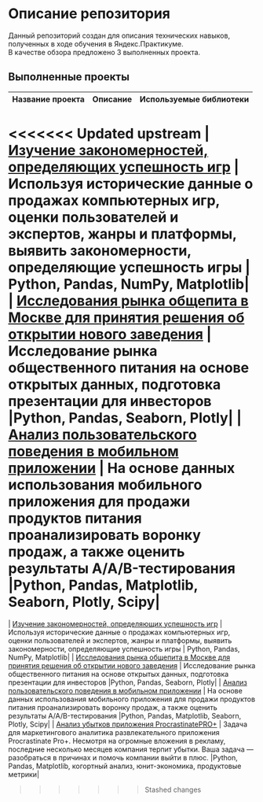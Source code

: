 # Описание репозитория

Данный репозиторий создан для описания технических навыков, полученных в ходе обучения в Яндекс.Практикуме.\
В качестве обзора предложено 3 выполненных проекта.

## Выполненные проекты

| Название проекта | Описание | Используемые библиотеки |
| :-------------------- | :--------------------- |:---------------------------|
<<<<<<< Updated upstream
| [Изучение закономерностей, определяющих успешность игр](https://github.com/snake-klen/yandex.practicum_projects/blob/main/1.Games) | Используя исторические данные о продажах компьютерных игр, оценки пользователей и экспертов, жанры и платформы, выявить закономерности, определяющие успешность игры  | Python, Pandas, NumPy, Matplotlib|
| [Исследования рынка общепита в Москве для принятия решения об открытии нового заведения](https://github.com/snake-klen/yandex.practicum_projects/blob/main/2.Project_cafe_Moscow) | Исследование рынка общественного питания на основе открытых данных, подготовка презентации для инвесторов |Python, Pandas, Seaborn, Plotly|
| [Анализ пользовательского поведения в мобильном приложении](https://github.com/snake-klen/yandex.practicum_projects/blob/main/3.Mobile_app_actions) | На основе данных использования мобильного приложения для продажи продуктов питания проанализировать воронку продаж, а также оценить результаты A/A/B-тестирования |Python, Pandas, Matplotlib, Seaborn, Plotly, Scipy|
=======
| [Изучение закономерностей, определяющих успешность игр](C:\Yandex.Practicum_repositoriy\1.Games) | Используя исторические данные о продажах компьютерных игр, оценки пользователей и экспертов, жанры и платформы, выявить закономерности, определяющие успешность игры  | Python, Pandas, NumPy, Matplotlib|
| [Исследования рынка общепита в Москве для принятия решения об открытии нового заведения](C:\Yandex.Practicum_repositoriy\2.Project_cafe_Moscow) | Исследование рынка общественного питания на основе открытых данных, подготовка презентации для инвесторов |Python, Pandas, Seaborn, Plotly|
| [Анализ пользовательского поведения в мобильном приложении](C:\Yandex.Practicum_repositoriy\3.Mobile_app_actions) | На основе данных использования мобильного приложения для продажи продуктов питания проанализировать воронку продаж, а также оценить результаты A/A/B-тестирования |Python, Pandas, Matplotlib, Seaborn, Plotly, Scipy|
| [Анализ убытков приложения ProcrastinatePRO+](C:\Yandex.Practicum_repositoriy\3.Mobile_app_actions) | Задача для маркетингового аналитика развлекательного приложения Procrastinate Pro+. Несмотря на огромные вложения в рекламу, последние несколько месяцев компания терпит убытки. Ваша задача — разобраться в причинах и помочь компании выйти в плюс. |Python, Pandas, Matplotlib, когортный анализ, юнит-экономика, продуктовые метрики|

>>>>>>> Stashed changes

